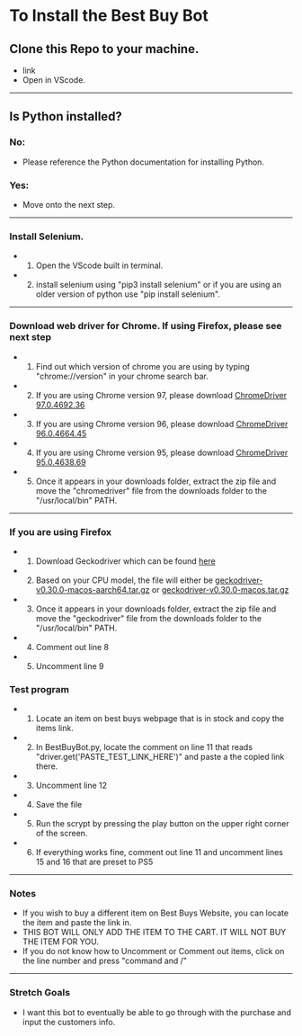# To Install the Best Buy Bot

## Clone this Repo to your machine.

- link
- Open in VScode.

---

## Is Python installed?

### No:

- Please reference the Python documentation for installing Python.

### Yes:

- Move onto the next step.

---

### Install Selenium.

- 1. Open the VScode built in terminal.
- 2. install selenium using "pip3 install selenium" or if you are using an older
     version of python use "pip install selenium".

---

### Download web driver for Chrome. If using Firefox, please see next step

- 1. Find out which version of chrome you are using by typing "chrome://version" in your chrome search bar.
- 2. If you are using Chrome version 97, please download [ChromeDriver 97.0.4692.36](https://chromedriver.storage.googleapis.com/index.html?path=97.0.4692.36/)
- 3. If you are using Chrome version 96, please download [ChromeDriver 96.0.4664.45](https://chromedriver.storage.googleapis.com/index.html?path=96.0.4664.45/)
- 4. If you are using Chrome version 95, please download [ChromeDriver 95.0.4638.69](https://chromedriver.storage.googleapis.com/index.html?path=95.0.4638.69/)
- 5. Once it appears in your downloads folder, extract the zip file and move the "chromedriver" file from the downloads
     folder to the "/usr/local/bin" PATH.

---

### If you are using Firefox

- 1. Download Geckodriver which can be found [here](https://github.com/mozilla/geckodriver/releases)
- 2. Based on your CPU model, the file will either be [geckodriver-v0.30.0-macos-aarch64.tar.gz](https://github.com/mozilla/geckodriver/releases/download/v0.30.0/geckodriver-v0.30.0-macos-aarch64.tar.gz) or [geckodriver-v0.30.0-macos.tar.gz](https://github.com/mozilla/geckodriver/releases/download/v0.30.0/geckodriver-v0.30.0-macos.tar.gz)
- 3. Once it appears in your downloads folder, extract the zip file and move the "geckodriver" file from the downloads
     folder to the "/usr/local/bin" PATH.
- 4. Comment out line 8
- 5. Uncomment line 9

### Test program

- 1. Locate an item on best buys webpage that is in stock and copy the items link.
- 2. In BestBuyBot.py, locate the comment on line 11 that reads "driver.get('PASTE_TEST_LINK_HERE')" and paste a the copied link there.
- 3. Uncomment line 12
- 4. Save the file
- 5. Run the scrypt by pressing the play button on the upper right corner of the screen.
- 6. If everything works fine, comment out line 11 and uncomment lines 15 and 16 that are preset to PS5

---

### Notes

- If you wish to buy a different item on Best Buys Website, you can locate the item and paste the link in.
- THIS BOT WILL ONLY ADD THE ITEM TO THE CART. IT WILL NOT BUY THE ITEM FOR YOU.
- If you do not know how to Uncomment or Comment out items, click on the line number and press "command and /"

---

### Stretch Goals

- I want this bot to eventually be able to go through with the purchase and input the customers info.
